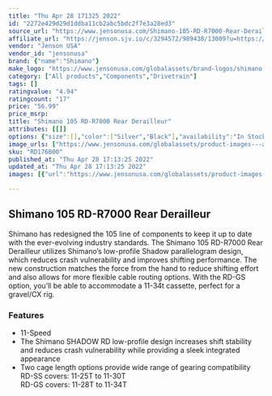```yaml
---
title: "Thu Apr 28 171325 2022"
id: "2272e429d29d1ddba11cb2abc5bdc2f7e3a28ed3"
source_url: "https://www.jensonusa.com/Shimano-105-RD-R7000-Rear-Derailleur"
affiliate_url: "https://jenson.sjv.io/c/3294572/989438/13009?u=https://www.jensonusa.com/Shimano-105-RD-R7000-Rear-Derailleur"
vendor: "Jenson USA"
vendor_id: "jensonusa"
brand: {"name":"Shimano"}
make_logo: "https://www.jensonusa.com/globalassets/brand-logos/shimano.jpg"
category: ["All products","Components","Drivetrain"]
tags: []
ratingvalue: "4.94"
ratingcount: "17"
price: "56.99"
price_msrp: 
title: "Shimano 105 RD-R7000 Rear Derailleur"
attributes: [[]]
options: {"size":[],"color":["Silver","Black"],"availability":"In Stock"}
image_urls: ["https://www.jensonusa.com/globalassets/product-images---all-assets/shimano/rd176b00sil--gs.jpg"]
sku: "RD176B00"
published_at: "Thu Apr 28 17:13:25 2022"
updated_at: "Thu Apr 28 17:13:25 2022"
images: [{"url":"https://www.jensonusa.com/globalassets/product-images---all-assets/shimano/rd176b00sil--gs.jpg","path":"full/06bb01f4de40df8accd7199a28811a57b4f48f5e.jpg","checksum":"0cdeaa15f2456116eb73dc9bcc494f3a","status":"downloaded"}]

---
```

## Shimano 105 RD-R7000 Rear Derailleur

Shimano has redesigned the 105 line of components to keep it up to date with
the ever-evolving industry standards. The Shimano 105 RD-R7000 Rear Derailleur
utilizes Shimano’s low-profile Shadow parallelogram design, which reduces
crash vulnerability and improves shifting performance. The new construction
matches the force from the hand to reduce shifting effort and also allows for
more flexible cable routing options. With the RD-GS option, you’ll be able to
accommodate a 11-34t cassette, perfect for a gravel/CX rig.

### Features

  * 11-Speed
  * The Shimano SHADOW RD low-profile design increases shift stability and reduces crash vulnerability while providing a sleek integrated appearance
  * Two cage length options provide wide range of gearing compatibility   
RD-SS covers: 11-25T to 11-30T  
RD-GS covers: 11-28T to 11-34T

